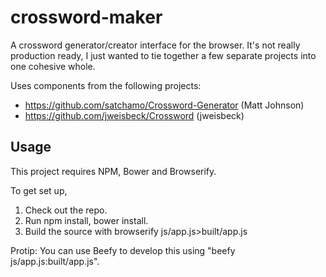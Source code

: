crossword-maker
===============

A crossword generator/creator interface for the browser. It's not really
production ready, I just wanted to tie together a few separate projects into one
cohesive whole.

Uses components from the following projects:

* https://github.com/satchamo/Crossword-Generator (Matt Johnson)
* https://github.com/jweisbeck/Crossword (jweisbeck)

Usage
---------------
This project requires NPM, Bower and Browserify.

To get set up,

1. Check out the repo.
2. Run npm install, bower install.
3. Build the source with browserify js/app.js>built/app.js

Protip: You can use Beefy to develop this using "beefy js/app.js:built/app.js".